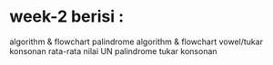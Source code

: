 # week-2 berisi :
algorithm & flowchart palindrome
algorithm & flowchart vowel/tukar konsonan
rata-rata nilai UN
palindrome
tukar konsonan
